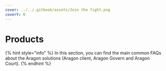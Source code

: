 ```yaml
---
cover: ../../.gitbook/assets/Join the fight.png
coverY: 0
---
```


# Products

{% hint style="info" %}
In this section, you can find the main common FAQs about the Aragon solutions (Aragon client, Aragon Govern and Aragon Court).
{% endhint %}
